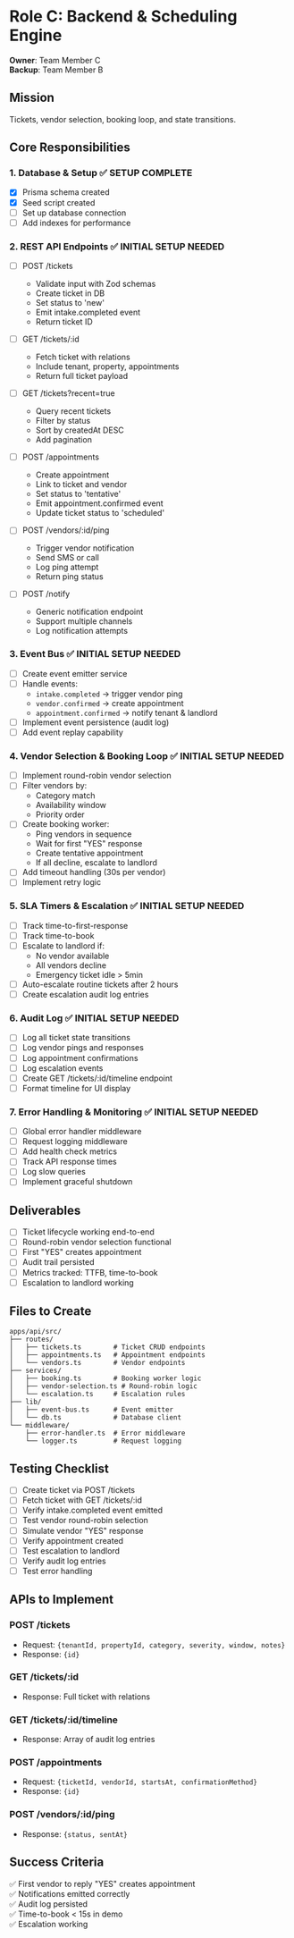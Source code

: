 # Role C: Backend & Scheduling Engine

**Owner**: Team Member C  
**Backup**: Team Member B

## Mission
Tickets, vendor selection, booking loop, and state transitions.

## Core Responsibilities

### 1. Database & Setup ✅ SETUP COMPLETE

- [x] Prisma schema created
- [x] Seed script created
- [ ] Set up database connection
- [ ] Add indexes for performance

### 2. REST API Endpoints ✅ INITIAL SETUP NEEDED

- [ ] POST /tickets
  - Validate input with Zod schemas
  - Create ticket in DB
  - Set status to 'new'
  - Emit intake.completed event
  - Return ticket ID

- [ ] GET /tickets/:id
  - Fetch ticket with relations
  - Include tenant, property, appointments
  - Return full ticket payload

- [ ] GET /tickets?recent=true
  - Query recent tickets
  - Filter by status
  - Sort by createdAt DESC
  - Add pagination

- [ ] POST /appointments
  - Create appointment
  - Link to ticket and vendor
  - Set status to 'tentative'
  - Emit appointment.confirmed event
  - Update ticket status to 'scheduled'

- [ ] POST /vendors/:id/ping
  - Trigger vendor notification
  - Send SMS or call
  - Log ping attempt
  - Return ping status

- [ ] POST /notify
  - Generic notification endpoint
  - Support multiple channels
  - Log notification attempts

### 3. Event Bus ✅ INITIAL SETUP NEEDED

- [ ] Create event emitter service
- [ ] Handle events:
  - `intake.completed` → trigger vendor ping
  - `vendor.confirmed` → create appointment
  - `appointment.confirmed` → notify tenant & landlord
- [ ] Implement event persistence (audit log)
- [ ] Add event replay capability

### 4. Vendor Selection & Booking Loop ✅ INITIAL SETUP NEEDED

- [ ] Implement round-robin vendor selection
- [ ] Filter vendors by:
  - Category match
  - Availability window
  - Priority order
- [ ] Create booking worker:
  - Ping vendors in sequence
  - Wait for first "YES" response
  - Create tentative appointment
  - If all decline, escalate to landlord
- [ ] Add timeout handling (30s per vendor)
- [ ] Implement retry logic

### 5. SLA Timers & Escalation ✅ INITIAL SETUP NEEDED

- [ ] Track time-to-first-response
- [ ] Track time-to-book
- [ ] Escalate to landlord if:
  - No vendor available
  - All vendors decline
  - Emergency ticket idle > 5min
- [ ] Auto-escalate routine tickets after 2 hours
- [ ] Create escalation audit log entries

### 6. Audit Log ✅ INITIAL SETUP NEEDED

- [ ] Log all ticket state transitions
- [ ] Log vendor pings and responses
- [ ] Log appointment confirmations
- [ ] Log escalation events
- [ ] Create GET /tickets/:id/timeline endpoint
- [ ] Format timeline for UI display

### 7. Error Handling & Monitoring ✅ INITIAL SETUP NEEDED

- [ ] Global error handler middleware
- [ ] Request logging middleware
- [ ] Add health check metrics
- [ ] Track API response times
- [ ] Log slow queries
- [ ] Implement graceful shutdown

## Deliverables

- [ ] Ticket lifecycle working end-to-end
- [ ] Round-robin vendor selection functional
- [ ] First "YES" creates appointment
- [ ] Audit trail persisted
- [ ] Metrics tracked: TTFB, time-to-book
- [ ] Escalation to landlord working

## Files to Create

```
apps/api/src/
├── routes/
│   ├── tickets.ts        # Ticket CRUD endpoints
│   ├── appointments.ts   # Appointment endpoints
│   └── vendors.ts        # Vendor endpoints
├── services/
│   ├── booking.ts        # Booking worker logic
│   ├── vendor-selection.ts # Round-robin logic
│   └── escalation.ts     # Escalation rules
├── lib/
│   ├── event-bus.ts      # Event emitter
│   └── db.ts             # Database client
└── middleware/
    ├── error-handler.ts  # Error middleware
    └── logger.ts         # Request logging
```

## Testing Checklist

- [ ] Create ticket via POST /tickets
- [ ] Fetch ticket with GET /tickets/:id
- [ ] Verify intake.completed event emitted
- [ ] Test vendor round-robin selection
- [ ] Simulate vendor "YES" response
- [ ] Verify appointment created
- [ ] Test escalation to landlord
- [ ] Verify audit log entries
- [ ] Test error handling

## APIs to Implement

### POST /tickets
- Request: `{tenantId, propertyId, category, severity, window, notes}`
- Response: `{id}`

### GET /tickets/:id
- Response: Full ticket with relations

### GET /tickets/:id/timeline
- Response: Array of audit log entries

### POST /appointments
- Request: `{ticketId, vendorId, startsAt, confirmationMethod}`
- Response: `{id}`

### POST /vendors/:id/ping
- Response: `{status, sentAt}`

## Success Criteria

✅ First vendor to reply "YES" creates appointment  
✅ Notifications emitted correctly  
✅ Audit log persisted  
✅ Time-to-book < 15s in demo  
✅ Escalation working

